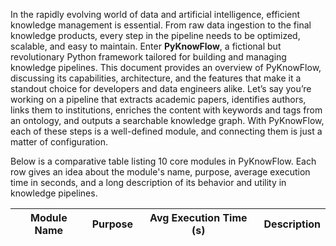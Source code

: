 In the rapidly evolving world of data and artificial intelligence, efficient knowledge management is essential. From raw data ingestion to the final knowledge products, every step in the pipeline needs to be optimized, scalable, and easy to maintain. Enter **PyKnowFlow**, a fictional but revolutionary Python framework tailored for building and managing knowledge pipelines. This document provides an overview of PyKnowFlow, discussing its capabilities, architecture, and the features that make it a standout choice for developers and data engineers alike. Let’s say you’re working on a pipeline that extracts academic papers, identifies authors, links them to institutions, enriches the content with keywords and tags from an ontology, and outputs a searchable knowledge graph. With PyKnowFlow, each of these steps is a well-defined module, and connecting them is just a matter of configuration.

Below is a comparative table listing 10 core modules in PyKnowFlow. Each row gives an idea about the module's name, purpose, average execution time in seconds, and a long description of its behavior and utility in knowledge pipelines.

| Module Name        | Purpose                    | Avg Execution Time (s) | Description                                                                                             |
| ------------------ | -------------------------- | ---------------------- | ------------------------------------------------------------------------------------------------------- |
